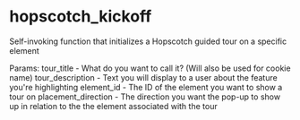 # hopscotch_kickoff
Self-invoking function that initializes a Hopscotch guided tour on a specific element

Params:
tour_title - What do you want to call it? (Will also be used for cookie name)
tour_description - Text you will display to a user about the feature you're highlighting
element_id - The ID of the element you want to show a tour on
placement_direction - The direction you want the pop-up to show up in relation to the the element associated with the tour

